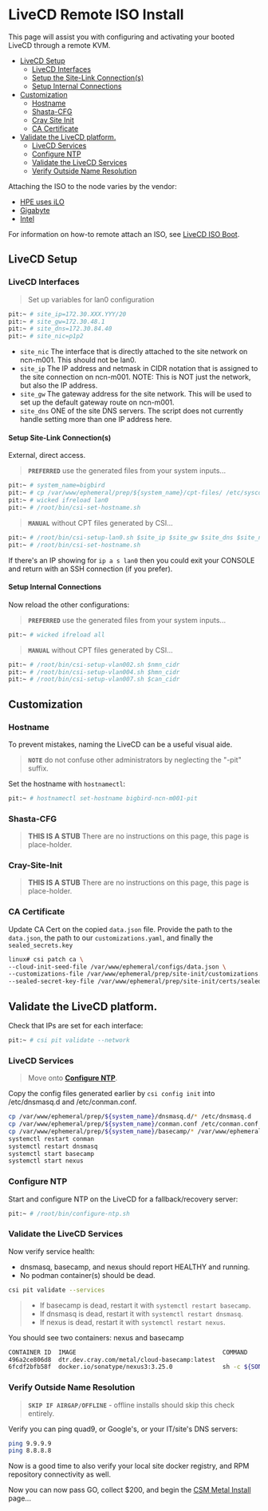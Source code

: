 # LiveCD Remote ISO Install

This page will assist you with configuring and activating your booted LiveCD through a remote KVM.

* [LiveCD Setup](#livecd-setup)
    * [LiveCD Interfaces](#livecd-interfaces)
    * [Setup the Site-Link Connection(s)](#setup-site-link-connections)
    * [Setup Internal Connections](#setup-internal-connections)
* [Customization](#customization)
    * [Hostname](#hostname)
    * [Shasta-CFG](#shasta-cfg)
    * [Cray Site Init](#cray-site-init)
    * [CA Certificate](#ca-certificate)
* [Validate the LiveCD platform.](#validate-the-livecd-platform)
  * [LiveCD Services](#livecd-services)
  * [Configure NTP](#configure-ntp)
  * [Validate the LiveCD Services](#validate-the-livecd-services)
  * [Verify Outside Name Resolution](#verify-outside-name-resolution)
    
Attaching the ISO to the node varies by the vendor:
- [HPE uses iLO](./062-LIVECD-VIRTUAL-ISO-BOOT.md#hpe-ilo-bmcs)
- [Gigabyte](./062-LIVECD-VIRTUAL-ISO-BOOT.md#gigabyte-bmcs)
- [Intel](./062-LIVECD-VIRTUAL-ISO-BOOT.md#intel-bmcs)

For information on how-to remote attach an ISO, see [LiveCD ISO Boot](062-LIVECD-VIRTUAL-ISO-BOOT.md).

<a name="livecd-setup"></a>
## LiveCD Setup

<a name="livecd-interfaces"></a>
### LiveCD Interfaces

> Set up variables for lan0 configuration

```bash
pit:~ # site_ip=172.30.XXX.YYY/20
pit:~ # site_gw=172.30.48.1
pit:~ # site_dns=172.30.84.40
pit:~ # site_nic=p1p2
```

- `site_nic` The interface that is directly attached to the site network on ncn-m001.  This should not be lan0.
- `site_ip` The IP address and netmask in CIDR notation that is assigned to the site connection on ncn-m001.  NOTE:  This is NOT just the network, but also the IP address.
- `site_gw` The gateway address for the site network.  This will be used to set up the default gateway route on ncn-m001.
- `site_dns` ONE of the site DNS servers.   The script does not currently handle setting more than one IP address here.

<a name="setup-site-link-connection(s)"></a>
#### Setup Site-Link Connection(s)

External, direct access.

> **`PREFERRED`** use the generated files from your system inputs...
```bash
pit:~ # system_name=bigbird
pit:~ # cp /var/www/ephemeral/prep/${system_name}/cpt-files/ /etc/sysconfig/network/
pit:~ # wicked ifreload lan0
pit:~ # /root/bin/csi-set-hostname.sh
```

> **`MANUAL`** without CPT files generated by CSI...
```bash
pit:~ # /root/bin/csi-setup-lan0.sh $site_ip $site_gw $site_dns $site_nic
pit:~ # /root/bin/csi-set-hostname.sh
```

If there's an IP showing for `ip a s lan0` then you could exit your CONSOLE and return with an SSH connection (if you prefer).

<a name="setup-internal-connections"></a>
#### Setup Internal Connections

Now reload the other configurations:

> **`PREFERRED`** use the generated files from your system inputs...

```bash
pit:~ # wicked ifreload all
```

> **`MANUAL`** without CPT files generated by CSI...
```bash
pit:~ # /root/bin/csi-setup-vlan002.sh $nmn_cidr
pit:~ # /root/bin/csi-setup-vlan004.sh $hmn_cidr
pit:~ # /root/bin/csi-setup-vlan007.sh $can_cidr
```

<a name="customization"></a>
## Customization

<a name="hostname"></a>
### Hostname

To prevent mistakes, naming the LiveCD can be a useful visual aide.

> **`NOTE`** do not confuse other administrators by neglecting the "-pit" suffix.

Set the hostname with `hostnamectl`:
```bash
pit:~ # hostnamectl set-hostname bigbird-ncn-m001-pit
```

<a name="shasta-cfg"></a>
### Shasta-CFG

> **THIS IS A STUB** There are no instructions on this page, this page is place-holder.

<a name="cray-site-init"></a>
### Cray-Site-Init

> **THIS IS A STUB** There are no instructions on this page, this page is place-holder.

<a name="ca-certificate"></a>
### CA Certificate

Update CA Cert on the copied `data.json` file. Provide the path to the `data.json`, the path to
our `customizations.yaml`, and finally the `sealed_secrets.key`
```bash
linux# csi patch ca \
--cloud-init-seed-file /var/www/ephemeral/configs/data.json \
--customizations-file /var/www/ephemeral/prep/site-init/customizations.yaml \
--sealed-secret-key-file /var/www/ephemeral/prep/site-init/certs/sealed_secrets.key
   ```

<a name="validate-the-livecd-platform."></a>
## Validate the LiveCD platform.

Check that IPs are set for each interface:

```bash
pit:~ # csi pit validate --network
```

<a name="livecd-services"></a>
### LiveCD Services

> Move onto **[Configure NTP](#configure-ntp)**.

Copy the config files generated earlier by `csi config init` into /etc/dnsmasq.d and /etc/conman.conf.

```bash
cp /var/www/ephemeral/prep/${system_name}/dnsmasq.d/* /etc/dnsmasq.d
cp /var/www/ephemeral/prep/${system_name}/conman.conf /etc/conman.conf
cp /var/www/ephemeral/prep/${system_name}/basecamp/* /var/www/ephemeral/configs/
systemctl restart conman
systemctl restart dnsmasq
systemctl start basecamp
systemctl start nexus
```

<a name="configure-ntp"></a>
### Configure NTP

Start and configure NTP on the LiveCD for a fallback/recovery server:

```bash
pit:~ # /root/bin/configure-ntp.sh
```

<a name="validate-the-livecd-services"></a>
### Validate the LiveCD Services

Now verify service health:
- dnsmasq, basecamp, and nexus should report HEALTHY and running.
- No podman container(s) should be dead.

```bash
csi pit validate --services
```

> - If basecamp is dead, restart it with `systemctl restart basecamp`.
> - If dnsmasq is dead, restart it with `systemctl restart dnsmasq`.
> - If nexus is dead, restart it with `systemctl restart nexus`.

You should see two containers: nexus and basecamp

```bash
CONTAINER ID  IMAGE                                         COMMAND               CREATED     STATUS         PORTS   NAMES
496a2ce806d8  dtr.dev.cray.com/metal/cloud-basecamp:latest                        4 days ago  Up 4 days ago          basecamp
6fcdf2bfb58f  docker.io/sonatype/nexus3:3.25.0              sh -c ${SONATYPE_...  4 days ago  Up 4 days ago          nexus
```


<a name="verify-outside-name-resolution"></a>
### Verify Outside Name Resolution

> **`SKIP IF AIRGAP/OFFLINE`** - offline installs should skip this check entirely.

Verify you can ping quad9, or Google's, or your IT/site's DNS servers:

```bash
ping 9.9.9.9
ping 8.8.8.8
```

Now is a good time to also verify your local site docker registry, and RPM repository connectivity as well.

Now you can now pass GO, collect $200, and begin the [CSM Metal Install](005-CSM-METAL-INSTALL.md) page...
